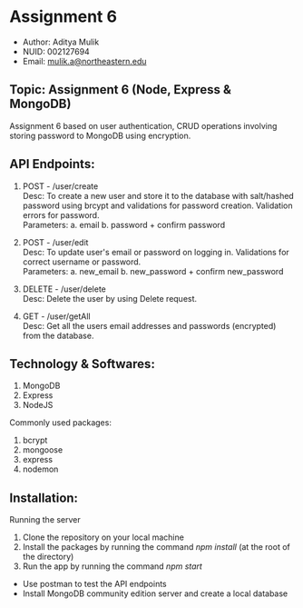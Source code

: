 
# Assignment 6

- Author: Aditya Mulik
- NUID: 002127694
- Email: mulik.a@northeastern.edu

## Topic: Assignment 6 (Node, Express & MongoDB)
Assignment 6 based on user authentication, CRUD operations involving storing password to MongoDB using encryption.

## API Endpoints:

1. POST - /user/create \
Desc: To create a new user and store it to the database with salt/hashed password using brcypt and validations for password creation. Validation errors for password. \
Parameters: a. email 
            b. password + confirm password 

2. POST - /user/edit \
Desc: To update user's email or password on logging in. Validations for correct username or password. \
Parameters: a. new_email
            b. new_password + confirm new_password

3. DELETE - /user/delete \
Desc: Delete the user by using Delete request.

4. GET - /user/getAll \
Desc: Get all the users email addresses and passwords (encrypted) from the database.

## Technology & Softwares:

1. MongoDB
2. Express
3. NodeJS

Commonly used packages:
1. bcrypt
2. mongoose
3. express
4. nodemon

## Installation:

Running the server
1. Clone the repository on your local machine
2. Install the packages by running the command *npm install* (at the root of the directory)
3. Run the app by running the command *npm start*

* Use postman to test the API endpoints
* Install MongoDB community edition server and create a local database
